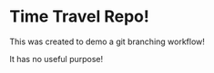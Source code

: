 Time Travel Repo!
================

This was created to demo a git branching workflow!

It has no useful purpose!
